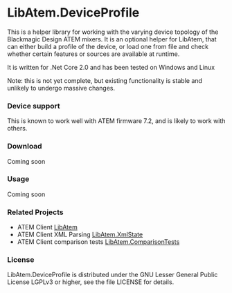 # LibAtem.DeviceProfile

This is a helper library for working with the varying device topology of the Blackmagic Design ATEM mixers. 
It is an optional helper for LibAtem, that can either build a profile of the device, or load one from file and check whether certain features or sources are available at runtime.

It is written for .Net Core 2.0 and has been tested on Windows and Linux

Note: this is not yet complete, but existing functionality is stable and unlikely to undergo massive changes.

### Device support
This is known to work well with ATEM firmware 7.2, and is likely to work with others.

### Download
Coming soon

### Usage
Coming soon

### Related Projects
* ATEM Client [LibAtem](https://github.com/LibAtem/LibAtem)
* ATEM Client XML Parsing [LibAtem.XmlState](https://github.com/LibAtem/LibAtem.XmlState)
* ATEM Client comparison tests [LibAtem.ComparisonTests](https://github.com/LibAtem/LibAtem.ComparisonTests)

### License

LibAtem.DeviceProfile is distributed under the GNU Lesser General Public License LGPLv3 or higher, see the file LICENSE for details.


